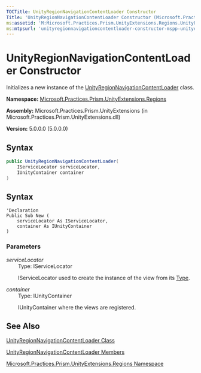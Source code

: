 ```yaml
---
TOCTitle: UnityRegionNavigationContentLoader Constructor
Title: 'UnityRegionNavigationContentLoader Constructor (Microsoft.Practices.Prism.UnityExtensions.Regions)'
ms:assetid: 'M:Microsoft.Practices.Prism.UnityExtensions.Regions.UnityRegionNavigationContentLoader.\#ctor(Microsoft.Practices.ServiceLocation.IServiceLocator,Microsoft.Practices.Unity.IUnityContainer)'
ms:mtpsurl: 'unityregionnavigationcontentloader-constructor-mspp-unityextensions-regions.md'
---
```


# UnityRegionNavigationContentLoader Constructor

Initializes a new instance of the [UnityRegionNavigationContentLoader](unityregionnavigationcontentloader-class-mspp-unityextensions-regions.md) class.

**Namespace:** [Microsoft.Practices.Prism.UnityExtensions.Regions](mspp-unityextensions-regions-namespace.md)

**Assembly:** Microsoft.Practices.Prism.UnityExtensions (in Microsoft.Practices.Prism.UnityExtensions.dll)

**Version:** 5.0.0.0 (5.0.0.0)

## Syntax

```C# 
public UnityRegionNavigationContentLoader(
	IServiceLocator serviceLocator,
	IUnityContainer container
)
```

## Syntax

```VB
'Declaration
Public Sub New ( 
	serviceLocator As IServiceLocator,
	container As IUnityContainer
)
```


### Parameters

*serviceLocator*  
&nbsp;&nbsp;&nbsp;&nbsp;&nbsp;&nbsp;&nbsp;&nbsp;Type: IServiceLocator

&nbsp;&nbsp;&nbsp;&nbsp;&nbsp;&nbsp;&nbsp;&nbsp;IServiceLocator used to create the instance of the view from its [Type](http://msdn.microsoft.com/en-us/library/42892f65).

*container*  
&nbsp;&nbsp;&nbsp;&nbsp;&nbsp;&nbsp;&nbsp;&nbsp;Type: IUnityContainer

&nbsp;&nbsp;&nbsp;&nbsp;&nbsp;&nbsp;&nbsp;&nbsp;IUnityContainer where the views are registered.

## See Also

[UnityRegionNavigationContentLoader Class](unityregionnavigationcontentloader-class-mspp-unityextensions-regions.md)

[UnityRegionNavigationContentLoader Members](unityregionnavigationcontentloader-members-mspp-unityextensions-regions.md)

[Microsoft.Practices.Prism.UnityExtensions.Regions Namespace](mspp-unityextensions-regions-namespace.md)
